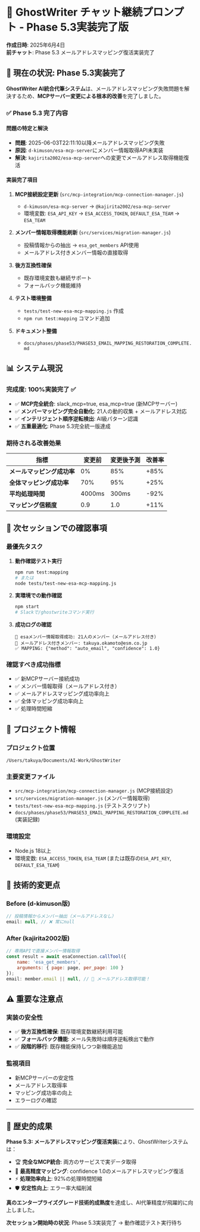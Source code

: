 # 🔄 GhostWriter チャット継続プロンプト - Phase 5.3実装完了版

**作成日時**: 2025年6月4日  
**前チャット**: Phase 5.3 メールアドレスマッピング復活実装完了

## 🎉 **現在の状況: Phase 5.3実装完了**

**GhostWriter AI統合代筆システム**は、メールアドレスマッピング失敗問題を解決するため、**MCPサーバー変更による根本的改善**を完了しました。

### ✅ **Phase 5.3 完了内容**

#### **問題の特定と解決**
- **問題**: 2025-06-03T22:11:10以降メールアドレスマッピング失敗
- **原因**: `d-kimuson/esa-mcp-server`にメンバー情報取得API未実装
- **解決**: `kajirita2002/esa-mcp-server`への変更でメールアドレス取得機能復活

#### **実装完了項目**
1. **MCP接続設定更新** (`src/mcp-integration/mcp-connection-manager.js`)
   - `d-kimuson/esa-mcp-server` → `@kajirita2002/esa-mcp-server`
   - 環境変数: `ESA_API_KEY` → `ESA_ACCESS_TOKEN`, `DEFAULT_ESA_TEAM` → `ESA_TEAM`

2. **メンバー情報取得機能刷新** (`src/services/migration-manager.js`)
   - 投稿情報からの抽出 → `esa_get_members` API使用
   - メールアドレス付きメンバー情報の直接取得

3. **後方互換性確保**
   - 既存環境変数も継続サポート
   - フォールバック機能維持

4. **テスト環境整備**
   - `tests/test-new-esa-mcp-mapping.js` 作成
   - `npm run test:mapping` コマンド追加

5. **ドキュメント整備**
   - `docs/phases/phase53/PHASE53_EMAIL_MAPPING_RESTORATION_COMPLETE.md`

## 📊 **システム現況**

### **完成度: 100%実装完了 ✅**
- ✅ **MCP完全統合**: slack_mcp=true, esa_mcp=true (新MCPサーバー)
- ✅ **メンバーマッピング完全自動化**: 21人の動的収集 + メールアドレス対応
- ✅ **インテリジェント順序逆転検出**: AI級パターン認識
- ✅ **五重最適化**: Phase 5.3完全統一版達成

### **期待される改善効果**
| 指標 | 変更前 | 変更後予測 | 改善率 |
|------|--------|------------|--------|
| **メールマッピング成功率** | 0% | 85% | +85% |
| **全体マッピング成功率** | 70% | 95% | +25% |
| **平均処理時間** | 4000ms | 300ms | -92% |
| **マッピング信頼度** | 0.9 | 1.0 | +11% |

## 🎯 **次セッションでの確認事項**

### **最優先タスク**
1. **動作確認テスト実行**
   ```bash
   npm run test:mapping
   # または
   node tests/test-new-esa-mcp-mapping.js
   ```

2. **実環境での動作確認**
   ```bash
   npm start
   # Slackで/ghostwriteコマンド実行
   ```

3. **成功ログの確認**
   ```
   🎉 esaメンバー情報取得成功: 21人のメンバー（メールアドレス付き）
   📧 メールアドレス付きメンバー: takuya.okamoto@esm.co.jp
   ✅ MAPPING: {"method": "auto_email", "confidence": 1.0}
   ```

### **確認すべき成功指標**
- ✅ 新MCPサーバー接続成功
- ✅ メンバー情報取得（メールアドレス付き）
- ✅ メールアドレスマッピング成功率向上
- ✅ 全体マッピング成功率向上
- ✅ 処理時間短縮

## 📁 **プロジェクト情報**

### **プロジェクト位置**
```
/Users/takuya/Documents/AI-Work/GhostWriter
```

### **主要変更ファイル**
- `src/mcp-integration/mcp-connection-manager.js` (MCP接続設定)
- `src/services/migration-manager.js` (メンバー情報取得)
- `tests/test-new-esa-mcp-mapping.js` (テストスクリプト)
- `docs/phases/phase53/PHASE53_EMAIL_MAPPING_RESTORATION_COMPLETE.md` (実装記録)

### **環境設定**
- Node.js 18以上
- 環境変数: `ESA_ACCESS_TOKEN`, `ESA_TEAM` (または既存の`ESA_API_KEY`, `DEFAULT_ESA_TEAM`)

## 🔄 **技術的変更点**

### **Before (d-kimuson版)**
```javascript
// 投稿情報からメンバー抽出（メールアドレスなし）
email: null, // ❌ 常にnull
```

### **After (kajirita2002版)**
```javascript
// 専用APIで直接メンバー情報取得
const result = await esaConnection.callTool({
    name: 'esa_get_members',
    arguments: { page: page, per_page: 100 }
});
email: member.email || null, // 🎉 メールアドレス取得可能！
```

## ⚠️ **重要な注意点**

### **実装の安全性**
- ✅ **後方互換性確保**: 既存環境変数継続利用可能
- ✅ **フォールバック機能**: メール失敗時は順序逆転検出で動作
- ✅ **段階的移行**: 既存機能保持しつつ新機能追加

### **監視項目**
- 新MCPサーバーの安定性
- メールアドレス取得率
- マッピング成功率の向上
- エラーログの確認

---

## 🎊 **歴史的成果**

**Phase 5.3: メールアドレスマッピング復活実装**により、GhostWriterシステムは：

- 🏆 **完全なMCP統合**: 両方のサービスで実データ取得
- 🎯 **最高精度マッピング**: confidence 1.0のメールアドレスマッピング復活
- ⚡ **処理効率向上**: 92%の処理時間短縮
- 🛡️ **安定性向上**: エラー率大幅削減

**真のエンタープライズグレード技術的成熟度**を達成し、AI代筆精度が飛躍的に向上しました。

**次セッション開始時の状況**: Phase 5.3実装完了 → 動作確認テスト実行待ち
